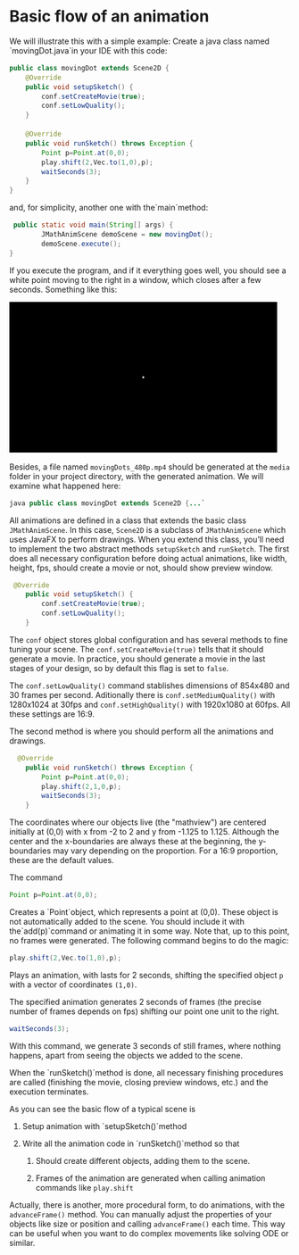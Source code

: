Basic flow of an animation
==========================

We will illustrate this with a simple example: Create a java class named
\`movingDot.java\`in your IDE with this code:

``` java
public class movingDot extends Scene2D {
    @Override
    public void setupSketch() {
        conf.setCreateMovie(true);
        conf.setLowQuality();
    }

    @Override
    public void runSketch() throws Exception {
        Point p=Point.at(0,0);
        play.shift(2,Vec.to(1,0),p);
        waitSeconds(3);
    }
}
```

and, for simplicity, another one with the\`main\`method:

``` java
 public static void main(String[] args) {
        JMathAnimScene demoScene = new movingDot();
        demoScene.execute();
}
```

If you execute the program, and if it everything goes well, you should
see a white point moving to the right in a window, which closes after a
few seconds. Something like this:

![movingDot](movingDot.gif)

Besides, a file named `movingDots_480p.mp4` should be generated at the
`media` folder in your project directory, with the generated animation.
We will examine what happened here:

``` java
java public class movingDot extends Scene2D {...`
```

All animations are defined in a class that extends the basic class
`JMathAnimScene`. In this case, `Scene2D` is a subclass of
`JMathAnimScene` which uses JavaFX to perform drawings. When you extend
this class, you’ll need to implement the two abstract methods
`setupSketch` and `runSketch`. The first does all necessary
configuration before doing actual animations, like width, height, fps,
should create a movie or not, should show preview window.

``` java
 @Override
    public void setupSketch() {
        conf.setCreateMovie(true);
        conf.setLowQuality();
    }
```

The `conf` object stores global configuration and has several methods to
fine tuning your scene. The `conf.setCreateMovie(true)` tells that it
should generate a movie. In practice, you should generate a movie in the
last stages of your design, so by default this flag is set to `false`.

The `conf.setLowQuality()` command stablishes dimensions of 854x480 and
30 frames per second. Aditionally there is `conf.setMediumQuality()`
with 1280x1024 at 30fps and `conf.setHighQuality()` with 1920x1080 at
60fps. All these settings are 16:9.

The second method is where you should perform all the animations and
drawings.

``` java
  @Override
    public void runSketch() throws Exception {
        Point p=Point.at(0,0);
        play.shift(2,1,0,p);
        waitSeconds(3);
    }
```

The coordinates where our objects live (the "mathview") are centered
initially at (0,0) with x from -2 to 2 and y from -1.125 to 1.125.
Although the center and the x-boundaries are always these at the
beginning, the y-boundaries may vary depending on the proportion. For a
16:9 proportion, these are the default values.

The command

``` java
Point p=Point.at(0,0);
```

Creates a \`Point\`object, which represents a point at (0,0). These
object is not automatically added to the scene. You should include it
with the\`add(p)\`command or animating it in some way. Note that, up to
this point, no frames were generated. The following command begins to do
the magic:

``` java
play.shift(2,Vec.to(1,0),p);
```

Plays an animation, with lasts for 2 seconds, shifting the specified
object `p` with a vector of coordinates `(1,0)`.

The specified animation generates 2 seconds of frames (the precise
number of frames depends on fps) shifting our point one unit to the
right.

``` java
waitSeconds(3);
```

With this command, we generate 3 seconds of still frames, where nothing
happens, apart from seeing the objects we added to the scene.

When the \`runSketch()\`method is done, all necessary finishing
procedures are called (finishing the movie, closing preview windows,
etc.) and the execution terminates.

As you can see the basic flow of a typical scene is

1.  Setup animation with \`setupSketch()\`method

2.  Write all the animation code in \`runSketch()\`method so that

    1.  Should create different objects, adding them to the scene.

    2.  Frames of the animation are generated when calling animation
        commands like `play.shift`

Actually, there is another, more procedural form, to do animations, with
the `advanceFrame()` method. You can manually adjust the properties of
your objects like size or position and calling `advanceFrame()` each
time. This way can be useful when you want to do complex movements like
solving ODE or similar.
